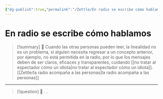 ```yaml
---
{"dg-publish":true,"permalink":"/Zettle/En radio se escribe cómo hablamos/","title":"En radio se escribe cómo hablamos","updated":"2023-12-30T18:06:00.092-05:00"}
---
```



#  En radio se escribe cómo hablamos

> [!summary] 🧠
> Cuando las otras personas pueden leer, la linealidad no es un problema, si alguien necesita regresar a un concepto anterior, por ejemplo, no está permitida en la radio, por lo que los mensajes deben de ser claros, eficaces y transparentes, cuidando [[no tratar al espectador cómo un idiota\|no tratar al espectador cómo un idiota]]. [[Zettle/la radio acompaña a las personas\|la radio acompaña a las personas]]

- - - 
> [!question] 🔗
> .
> .


